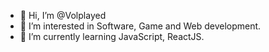 - 👋 Hi, I’m @Volplayed
- 👀 I’m interested in Software, Game and Web development.
- 🌱 I’m currently learning JavaScript, ReactJS.

